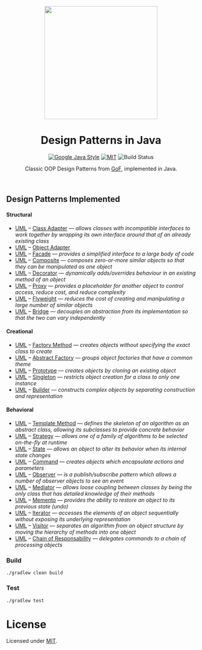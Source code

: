 <div align="center">
<img src="https://github.com/alexprut/design-patterns-java/raw/master/logo.png" height="300" height="auto"/>
<h1>Design Patterns in Java</h1>

[![Google Java Style](https://img.shields.io/badge/style%20guide-google-yellow.svg)](https://github.com/google/google-java-format)
[![MIT](https://img.shields.io/dub/l/vibe-d.svg)](https://github.com/alexprut/design-patterns-java/blob/master/LICENSE)
![Build Status](https://github.com/alexprut/design-patterns-java/actions/workflows/build.yml/badge.svg)
<p>Classic OOP Design Patterns from <a href="https://en.wikipedia.org/?title=Design_Patterns">GoF</a>, implemented in Java.</p>
</div>
<br />

Design Patterns Implemented
---------------------------
#### Structural
* [UML](https://github.com/alexprut/design-patterns-java/tree/master/src/main/resources/img/uml-class-adapter.png) –
[Class Adapter](https://github.com/alexprut/design-patterns-java/tree/master/src/main/java/design_patterns/structural/class_adapter)
— _allows classes with incompatible interfaces to work together by wrapping its own interface around that of an already existing class_
* [UML](https://github.com/alexprut/design-patterns-java/tree/master/src/main/resources/img/uml-object-adapter.png) –
[Object Adapter](https://github.com/alexprut/design-patterns-java/tree/master/src/main/java/design_patterns/structural/object_adapter)
* [UML](https://github.com/alexprut/design-patterns-java/tree/master/src/main/resources/img/uml-facade.png) –
[Facade](https://github.com/alexprut/design-patterns-java/tree/master/src/main/java/design_patterns/structural/facade)
— _provides a simplified interface to a large body of code_
* [UML](https://github.com/alexprut/design-patterns-java/tree/master/src/main/resources/img/uml-composite.png) –
[Composite](https://github.com/alexprut/design-patterns-java/tree/master/src/main/java/design_patterns/structural/composite)
— _composes zero-or-more similar objects so that they can be manipulated as one object_
* [UML](https://github.com/alexprut/design-patterns-java/tree/master/src/main/resources/img/uml-decorator.png) –
[Decorator](https://github.com/alexprut/design-patterns-java/tree/master/src/main/java/design_patterns/structural/decorator)
— _dynamically adds/overrides behaviour in an existing method of an object_
* [UML](https://github.com/alexprut/design-patterns-java/tree/master/src/main/resources/img/uml-proxy.png) –
[Proxy](https://github.com/alexprut/design-patterns-java/tree/master/src/main/java/design_patterns/structural/proxy)
— _provides a placeholder for another object to control access, reduce cost, and reduce complexity_
* [UML](https://github.com/alexprut/design-patterns-java/tree/master/src/main/resources/img/uml-flyweight.png) –
[Flyweight](https://github.com/alexprut/design-patterns-java/tree/master/src/main/java/design_patterns/structural/flyweight)
— _reduces the cost of creating and manipulating a large number of similar objects_
* [UML](https://github.com/alexprut/design-patterns-java/tree/master/src/main/resources/img/uml-bridge.png) –
[Bridge](https://github.com/alexprut/design-patterns-java/tree/master/src/main/java/design_patterns/structural/bridge)
— _decouples an abstraction from its implementation so that the two can vary independently_

#### Creational
* [UML](https://github.com/alexprut/design-patterns-java/tree/master/src/main/resources/img/uml-factory-method.png) –
[Factory Method](https://github.com/alexprut/design-patterns-java/tree/master/src/main/java/design_patterns/creational/factory_method)
— _creates objects without specifying the exact class to create_
* [UML](https://github.com/alexprut/design-patterns-java/tree/master/src/main/resources/img/uml-abstract-factory.png) –
[Abstract Factory](https://github.com/alexprut/design-patterns-java/tree/master/src/main/java/design_patterns/creational/abstract_factory)
— _groups object factories that have a common theme_
* [UML](https://github.com/alexprut/design-patterns-java/tree/master/src/main/resources/img/uml-prototype.png) –
[Prototype](https://github.com/alexprut/design-patterns-java/tree/master/src/main/java/design_patterns/creational/prototype)
— _creates objects by cloning an existing object_
* [UML](https://github.com/alexprut/design-patterns-java/tree/master/src/main/resources/img/uml-singleton.png) –
[Singleton](https://github.com/alexprut/design-patterns-java/tree/master/src/main/java/design_patterns/creational/singleton)
— _restricts object creation for a class to only one instance_
* [UML](https://github.com/alexprut/design-patterns-java/tree/master/src/main/resources/img/uml-builder.png) –
[Builder](https://github.com/alexprut/design-patterns-java/tree/master/src/main/java/design_patterns/creational/builder)
— _constructs complex objects by separating construction and representation_

#### Behavioral
* [UML](https://github.com/alexprut/design-patterns-java/tree/master/src/main/resources/img/uml-template-method.png) –
[Template Method](https://github.com/alexprut/design-patterns-java/tree/master/src/main/java/design_patterns/behavioral/template_method)
— _defines the skeleton of an algorithm as an abstract class, allowing its subclasses to provide concrete behavior_
* [UML](https://github.com/alexprut/design-patterns-java/tree/master/src/main/resources/img/uml-strategy.png) –
[Strategy](https://github.com/alexprut/design-patterns-java/tree/master/src/main/java/design_patterns/behavioral/strategy)
— _allows one of a family of algorithms to be selected on-the-fly at runtime_
* [UML](https://github.com/alexprut/design-patterns-java/tree/master/src/main/resources/img/uml-state.png) –
[State](https://github.com/alexprut/design-patterns-java/tree/master/src/main/java/design_patterns/behavioral/state)
— _allows an object to alter its behavior when its internal state changes_
* [UML](https://github.com/alexprut/design-patterns-java/tree/master/src/main/resources/img/uml-command.png) –
[Command](https://github.com/alexprut/design-patterns-java/tree/master/src/main/java/design_patterns/behavioral/command)
— _creates objects which encapsulate actions and parameters_
* [UML](https://github.com/alexprut/design-patterns-java/tree/master/src/main/resources/img/uml-observer.png) –
[Observer](https://github.com/alexprut/design-patterns-java/tree/master/src/main/java/design_patterns/behavioral/observer)
— _is a publish/subscribe pattern which allows a number of observer objects to see an event_
* [UML](https://github.com/alexprut/design-patterns-java/tree/master/src/main/resources/img/uml-mediator.png) –
[Mediator](https://github.com/alexprut/design-patterns-java/tree/master/src/main/java/design_patterns/behavioral/mediator)
— _allows loose coupling between classes by being the only class that has detailed knowledge of their methods_
* [UML](https://github.com/alexprut/design-patterns-java/tree/master/src/main/resources/img/uml-memento.png) –
[Memento](https://github.com/alexprut/design-patterns-java/tree/master/src/main/java/design_patterns/behavioral/memento)
— _provides the ability to restore an object to its previous state (undo)_
* [UML](https://github.com/alexprut/design-patterns-java/tree/master/src/main/resources/img/uml-iterator.png) –
[Iterator](https://github.com/alexprut/design-patterns-java/tree/master/src/main/java/design_patterns/behavioral/iterator)
— _accesses the elements of an object sequentially without exposing its underlying representation_
* [UML](https://github.com/alexprut/design-patterns-java/tree/master/src/main/resources/img/uml-visitor.png) –
[Visitor](https://github.com/alexprut/design-patterns-java/tree/master/src/main/java/design_patterns/behavioral/visitor)
— _separates an algorithm from an object structure by moving the hierarchy of methods into one object_
* [UML](https://github.com/alexprut/design-patterns-java/tree/master/src/main/resources/img/uml-chain-of-responsability.png) –
[Chain of Responsability](https://github.com/alexprut/design-patterns-java/tree/master/src/main/java/design_patterns/behavioral/chain_of_responsibility)
— _delegates commands to a chain of processing objects_

### Build
```
./gradlew clean build
```

### Test
```
./gradlew test
```

License
=======
Licensed under [MIT](https://github.com/alexprut/design-patterns-java/blob/master/LICENSE).